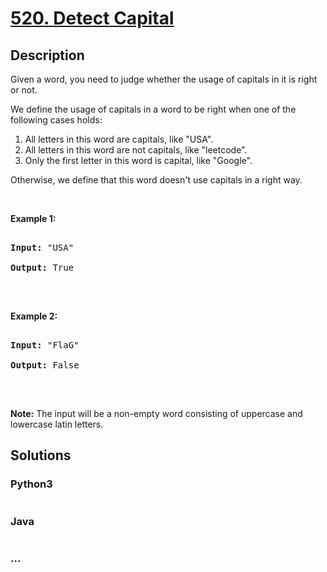 # [520. Detect Capital](https://leetcode.com/problems/detect-capital)



## Description

<p>Given a word, you need to judge whether the usage of capitals in it is right or not.</p>



<p>We define the usage of capitals in a word to be right when one of the following cases holds:</p>



<ol>
	<li>All letters in this word are capitals, like &quot;USA&quot;.</li>
	<li>All letters in this word are not capitals, like &quot;leetcode&quot;.</li>
	<li>Only the first letter in this word is capital, like &quot;Google&quot;.</li>
</ol>

Otherwise, we define that this word doesn&#39;t use capitals in a right way.



<p>&nbsp;</p>



<p><b>Example 1:</b></p>



<pre>

<b>Input:</b> &quot;USA&quot;

<b>Output:</b> True

</pre>



<p>&nbsp;</p>



<p><b>Example 2:</b></p>



<pre>

<b>Input:</b> &quot;FlaG&quot;

<b>Output:</b> False

</pre>



<p>&nbsp;</p>



<p><b>Note:</b> The input will be a non-empty word consisting of uppercase and lowercase latin letters.</p>



## Solutions

<!-- tabs:start -->

### **Python3**

```python

```

### **Java**

```java

```

### **...**

```

```

<!-- tabs:end -->
